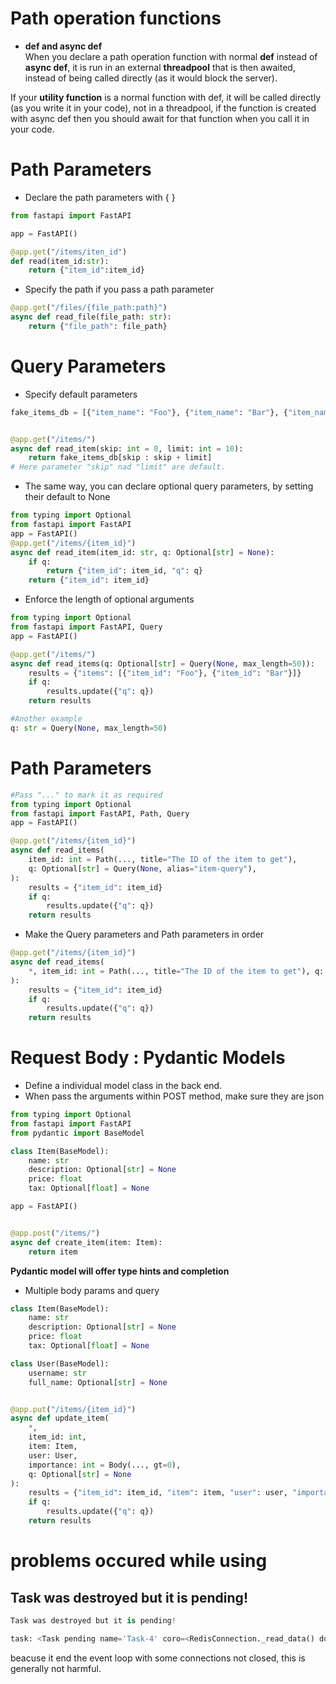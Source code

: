 # Path operation functions
+ **def and async def**   
When you declare a path operation function with normal **def** instead of **async def**, it is run in an external **threadpool** that is then awaited, instead of being called directly (as it would block the server).

If your **utility function** is a normal function with def, it will be called directly (as you write it in your code), not in a threadpool, if the function is created with async def then you should await for that function when you call it in your code.

# Path Parameters
+ Declare the path parameters with { }
```python
from fastapi import FastAPI

app = FastAPI()

@app.get("/items/iten_id")
def read(item_id:str):
    return {"item_id":item_id}
```

+ Specify the path if you pass a path parameter
```python
@app.get("/files/{file_path:path}")
async def read_file(file_path: str):
    return {"file_path": file_path}
```

# Query Parameters

+ Specify default parameters
```python
fake_items_db = [{"item_name": "Foo"}, {"item_name": "Bar"}, {"item_name": "Baz"}]


@app.get("/items/")
async def read_item(skip: int = 0, limit: int = 10):
    return fake_items_db[skip : skip + limit]
# Here parameter "skip" nad "limit" are default.
```
+ The same way, you can declare optional query parameters, by setting their default to None
```python
from typing import Optional
from fastapi import FastAPI
app = FastAPI()
@app.get("/items/{item_id}")
async def read_item(item_id: str, q: Optional[str] = None):
    if q:
        return {"item_id": item_id, "q": q}
    return {"item_id": item_id}
```

+ Enforce the length of optional arguments
```python
from typing import Optional
from fastapi import FastAPI, Query
app = FastAPI()

@app.get("/items/")
async def read_items(q: Optional[str] = Query(None, max_length=50)):
    results = {"items": [{"item_id": "Foo"}, {"item_id": "Bar"}]}
    if q:
        results.update({"q": q})
    return results

#Another example
q: str = Query(None, max_length=50)
```
# Path Parameters
```python
#Pass "..." to mark it as required
from typing import Optional
from fastapi import FastAPI, Path, Query
app = FastAPI()

@app.get("/items/{item_id}")
async def read_items(
    item_id: int = Path(..., title="The ID of the item to get"),
    q: Optional[str] = Query(None, alias="item-query"),
):
    results = {"item_id": item_id}
    if q:
        results.update({"q": q})
    return results
```
+ Make the Query parameters and Path parameters in order
```python
@app.get("/items/{item_id}")
async def read_items(
    *, item_id: int = Path(..., title="The ID of the item to get"), q: str
):
    results = {"item_id": item_id}
    if q:
        results.update({"q": q})
    return results
```

# Request Body : Pydantic Models
+ Define a individual model class in the back end.   
+ When pass the arguments within POST method, make sure they are json 
```python
from typing import Optional
from fastapi import FastAPI
from pydantic import BaseModel

class Item(BaseModel):
    name: str
    description: Optional[str] = None
    price: float
    tax: Optional[float] = None

app = FastAPI()


@app.post("/items/")
async def create_item(item: Item):
    return item
```
**Pydantic model will offer type hints and completion**
+ Multiple body params and query
```python
class Item(BaseModel):
    name: str
    description: Optional[str] = None
    price: float
    tax: Optional[float] = None

class User(BaseModel):
    username: str
    full_name: Optional[str] = None


@app.put("/items/{item_id}")
async def update_item(
    *,
    item_id: int,
    item: Item,
    user: User,
    importance: int = Body(..., gt=0),
    q: Optional[str] = None
):
    results = {"item_id": item_id, "item": item, "user": user, "importance": importance}
    if q:
        results.update({"q": q})
    return results
```







# problems occured while using
## Task was destroyed but it is pending!
```python
Task was destroyed but it is pending!

task: <Task pending name='Task-4' coro=<RedisConnection._read_data() done, defined at /home/aurora/anaconda3/envs/mece2.0/lib/python3.9/site-packages/aioredis/connection.py:180> wait_for=<Future pending cb=[<TaskWakeupMethWrapper object at 0x7fce964e8be0>()]> cb=[RedisConnection.__init__.<locals>.<lambda>() at /home/aurora/anaconda3/envs/mece2.0/lib/python3.9/site-packages/aioredis/connection.py:168]>
```
beacuse it end the event loop with some connections not closed, this is generally not harmful.